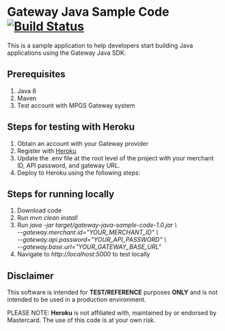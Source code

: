 # Gateway Java Sample Code [![Build Status](https://travis-ci.org/simplifycom/gateway-java-sample-code.svg?branch=master)](https://travis-ci.org/simplifycom/gateway-java-sample-code)
This is a sample application to help developers start building Java applications using the Gateway Java SDK.

## Prerequisites 
1. Java 8
1. Maven
1. Test account with MPGS Gateway system

## Steps for testing with Heroku
1. Obtain an account with your Gateway provider
1. Register with [Heroku](https://www.heroku.com)
1. Update the .env file at the root level of the project with your merchant ID, API password, and gateway URL.
1. Deploy to Heroku using the following steps:

## Steps for running locally
1. Download code
1. Run *mvn clean install*
1. Run *java -jar target/gateway-java-sample-code-1.0.jar \\<br/>
    --gateway.merchant.id="YOUR_MERCHANT_ID" \\<br/>
    --gateway.api.password="YOUR_API_PASSWORD" \\<br/>
    --gateway.base.url="YOUR_GATEWAY_BASE_URL"*
1. Navigate to *http://localhost:5000* to test locally

## Disclaimer
This software is intended for **TEST/REFERENCE** purposes **ONLY** and is not intended to be used in a production environment.

PLEASE NOTE: **Heroku** is not affiliated with, maintained by or endorsed by Mastercard. The use of this code is at your own risk.

 
